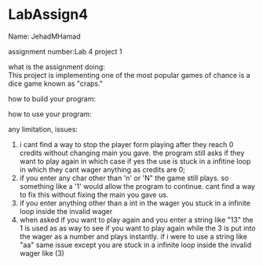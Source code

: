 # LabAssign4

Name: JehadMHamad

assignment number:Lab 4 project 1

what is the assignment doing:                                                                                                             
This project is implementing one of the most popular games of chance is a dice game known as "craps."

how to build your program:                                                                                                                


how to use your program:                                                                                                                  

any limitation, issues:                                                                                                                   
1) i cant find a way to stop the player form playing after they reach 0 credits without changing main you gave. the program still asks if they want to play again in which case if yes the use is stuck in a infitine loop in which they cant wager anything as credits are 0;
2) if you enter any char other than 'n' or 'N" the game still plays. so something like a '1' would allow the program to continue. cant find a way to fix this without fixing the main you gave us.
3) if you enter anything other than a int in the wager you stuck in a infinite  loop inside the invalid wager 
4) when asked if you want to play again and you enter a string like "13" the 1 is used as as way to see if you want to play again while the 3 is put into the wager as a number and plays instantly. if i were to use a string like "aa" same issue except you are stuck in a infinite loop inside the invalid wager like (3)
